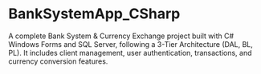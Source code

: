 # BankSystemApp_CSharp
A complete Bank System &amp; Currency Exchange project built with C# Windows Forms and SQL Server, following a 3-Tier Architecture (DAL, BL, PL). It includes client management, user authentication, transactions, and currency conversion features.

